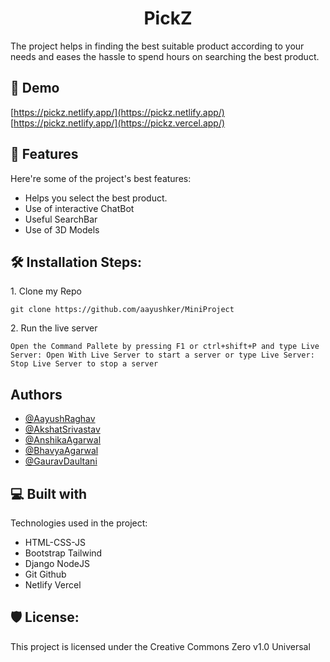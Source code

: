 <h1 align="center" id="title">PickZ</h1>

<p id="description">The project helps in finding the best suitable product according to your needs and eases the hassle to spend hours on searching the best product.</p>

<h2>🚀 Demo</h2>

[https://pickz.netlify.app/](https://pickz.netlify.app/)
<br>
[https://pickz.netlify.app/](https://pickz.vercel.app/)
  
  
<h2>🧐 Features</h2>

Here're some of the project's best features:

*   Helps you select the best product.
*   Use of interactive ChatBot
*   Useful SearchBar
*   Use of 3D Models

<h2>🛠️ Installation Steps:</h2>

<p>1. Clone my Repo</p>

```
git clone https://github.com/aayushker/MiniProject
```

<p>2. Run the live server</p>

```
Open the Command Pallete by pressing F1 or ctrl+shift+P and type Live Server: Open With Live Server to start a server or type Live Server: Stop Live Server to stop a server
```
## Authors

- [@AayushRaghav](https://www.github.com/aayushraghav93)
- [@AkshatSrivastav](https://www.github.com/AkshatSrivastav08)
- [@AnshikaAgarwal](https://www.github.com/Anshika0504)
- [@BhavyaAgarwal](https://www.github.com/B16y)
- [@GauravDaultani](https://www.github.com/gauravdaultani)
  
  
<h2>💻 Built with</h2>

Technologies used in the project:

*   HTML-CSS-JS
*   Bootstrap Tailwind
*   Django NodeJS
*   Git Github
*   Netlify Vercel

<h2>🛡️ License:</h2>

This project is licensed under the Creative Commons Zero v1.0 Universal
